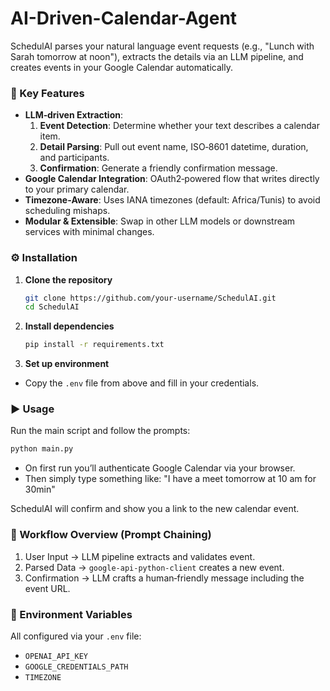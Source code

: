 # AI-Driven-Calendar-Agent

SchedulAI parses your natural language event requests (e.g., "Lunch with Sarah tomorrow at noon"), extracts the details via an LLM pipeline, and creates events in your Google Calendar automatically.

### 🚀 Key Features
- **LLM‑driven Extraction**:  
  1. **Event Detection**: Determine whether your text describes a calendar item.  
  2. **Detail Parsing**: Pull out event name, ISO‑8601 datetime, duration, and participants.  
  3. **Confirmation**: Generate a friendly confirmation message.
- **Google Calendar Integration**: OAuth2‑powered flow that writes directly to your primary calendar.  
- **Timezone‑Aware**: Uses IANA timezones (default: Africa/Tunis) to avoid scheduling mishaps.
- **Modular & Extensible**: Swap in other LLM models or downstream services with minimal changes.

### ⚙️ Installation
1. **Clone the repository**
   ```bash
   git clone https://github.com/your‑username/SchedulAI.git
   cd SchedulAI
   ````
2. **Install dependencies**
   ```bash
   pip install -r requirements.txt
   ```
3. **Set up environment**
  - Copy the `.env` file from above and fill in your credentials.

### ▶️ Usage
Run the main script and follow the prompts:
   ```bash
   python main.py
   ```
- On first run you’ll authenticate Google Calendar via your browser.
- Then simply type something like:
      "I have a meet tomorrow at 10 am for 30min"

SchedulAI will confirm and show you a link to the new calendar event.

### 🔄 Workflow Overview (Prompt Chaining)

1. User Input → LLM pipeline extracts and validates event.
2. Parsed Data → `google-api-python-client` creates a new event.
3. Confirmation → LLM crafts a human‑friendly message including the event URL.

### 📝 Environment Variables

All configured via your `.env` file:

- ``OPENAI_API_KEY``
- ``GOOGLE_CREDENTIALS_PATH``
- ``TIMEZONE``
